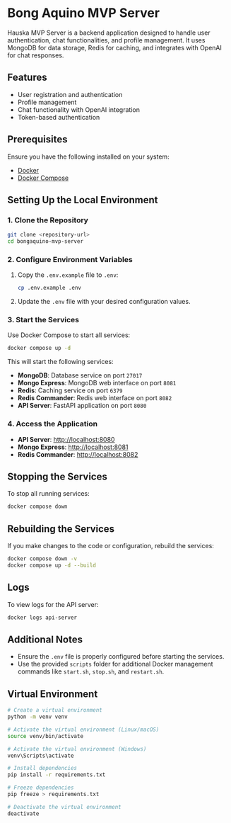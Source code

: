 # Bong Aquino MVP Server

Hauska MVP Server is a backend application designed to handle user authentication, chat functionalities, and profile management. It uses MongoDB for data storage, Redis for caching, and integrates with OpenAI for chat responses.

## Features
- User registration and authentication
- Profile management
- Chat functionality with OpenAI integration
- Token-based authentication

## Prerequisites
Ensure you have the following installed on your system:
- [Docker](https://www.docker.com/)
- [Docker Compose](https://docs.docker.com/compose/)

## Setting Up the Local Environment

### 1. Clone the Repository
```bash
git clone <repository-url>
cd bongaquino-mvp-server
```

### 2. Configure Environment Variables
1. Copy the `.env.example` file to `.env`:
   ```bash
   cp .env.example .env
   ```
2. Update the `.env` file with your desired configuration values.

### 3. Start the Services
Use Docker Compose to start all services:
```bash
docker compose up -d
```

This will start the following services:
- **MongoDB**: Database service on port `27017`
- **Mongo Express**: MongoDB web interface on port `8081`
- **Redis**: Caching service on port `6379`
- **Redis Commander**: Redis web interface on port `8082`
- **API Server**: FastAPI application on port `8080`

### 4. Access the Application
- **API Server**: [http://localhost:8080](http://localhost:8080)
- **Mongo Express**: [http://localhost:8081](http://localhost:8081)
- **Redis Commander**: [http://localhost:8082](http://localhost:8082)

## Stopping the Services
To stop all running services:
```bash
docker compose down
```

## Rebuilding the Services
If you make changes to the code or configuration, rebuild the services:
```bash
docker compose down -v
docker compose up -d --build
```

## Logs
To view logs for the API server:
```bash
docker logs api-server
```

## Additional Notes
- Ensure the `.env` file is properly configured before starting the services.
- Use the provided `scripts` folder for additional Docker management commands like `start.sh`, `stop.sh`, and `restart.sh`.

## Virtual Environment
```bash
# Create a virtual environment
python -m venv venv

# Activate the virtual environment (Linux/macOS)
source venv/bin/activate

# Activate the virtual environment (Windows)
venv\Scripts\activate

# Install dependencies
pip install -r requirements.txt

# Freeze dependencies
pip freeze > requirements.txt

# Deactivate the virtual environment
deactivate
```
